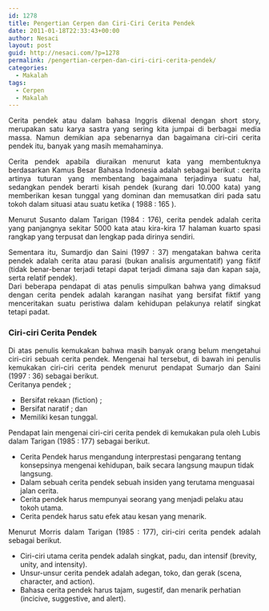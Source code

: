 ```yaml
---
id: 1278
title: Pengertian Cerpen dan Ciri-Ciri Cerita Pendek
date: 2011-01-18T22:33:43+00:00
author: Nesaci
layout: post
guid: http://nesaci.com/?p=1278
permalink: /pengertian-cerpen-dan-ciri-ciri-cerita-pendek/
categories:
  - Makalah
tags:
  - Cerpen
  - Makalah
---
```

<p style="text-align: justify;">
  Cerita pendek atau dalam bahasa Inggris dikenal dengan short story, merupakan satu karya sastra yang sering kita jumpai di berbagai media massa. Namun demikian apa sebenarnya dan bagaimana ciri-ciri cerita pendek itu, banyak yang masih memahaminya.
</p>

<p style="text-align: justify;">
  Cerita pendek apabila diuraikan menurut kata yang membentuknya berdasarkan Kamus Besar Bahasa Indonesia adalah sebagai berikut : cerita artinya tuturan yang membentang bagaimana terjadinya suatu hal, sedangkan pendek berarti kisah pendek (kurang dari 10.000 kata) yang memberikan kesan tunggal yang dominan dan memusatkan diri pada satu tokoh dalam situasi atau suatu ketika ( 1988 : 165 ).
</p>

<p style="text-align: justify;">
  Menurut Susanto dalam Tarigan (1984 : 176), cerita pendek adalah cerita yang panjangnya sekitar 5000 kata atau kira-kira 17 halaman kuarto spasi rangkap yang terpusat dan lengkap pada dirinya sendiri.
</p>

<p style="text-align: justify;">
  Sementara itu, Sumardjo dan Saini (1997 : 37) mengatakan bahwa cerita pendek adalah cerita atau parasi (bukan analisis argumentatif) yang fiktif (tidak benar-benar terjadi tetapi dapat terjadi dimana saja dan kapan saja, serta relatif pendek).<br /> Dari beberapa pendapat di atas penulis simpulkan bahwa yang dimaksud dengan cerita pendek adalah karangan nasihat yang bersifat fiktif yang menceritakan suatu peristiwa dalam kehidupan pelakunya relatif singkat tetapi padat.
</p>

### **Ciri-ciri Cerita Pendek** 

<p style="text-align: justify;">
  Di atas penulis kemukakan bahwa masih banyak orang belum mengetahui ciri-ciri sebuah cerita pendek. Mengenai hal tersebut, di bawah ini penulis kemukakan ciri-ciri cerita pendek menurut pendapat Sumarjo dan Saini (1997 : 36) sebagai berikut.<br /> Ceritanya pendek ;
</p>

  * Bersifat rekaan (fiction) ;
  * Bersifat naratif ; dan
  * Memiliki kesan tunggal.

Pendapat lain mengenai ciri-ciri cerita pendek di kemukakan pula oleh Lubis dalam Tarigan (1985 : 177) sebagai berikut.

  * Cerita Pendek harus mengandung interprestasi pengarang tentang konsepsinya mengenai kehidupan, baik secara langsung maupun tidak langsung.
  * Dalam sebuah cerita pendek sebuah insiden yang terutama menguasai jalan cerita.
  * Cerita pendek harus mempunyai seorang yang menjadi pelaku atau tokoh utama.
  * Cerita pendek harus satu efek atau kesan yang menarik.

<p style="text-align: justify;">
  Menurut Morris dalam Tarigan (1985 : 177), ciri-ciri cerita pendek adalah sebagai berikut.
</p>

  * Ciri-ciri utama cerita pendek adalah singkat, padu, dan intensif (brevity, unity, and intensity).
  * Unsur-unsur cerita pendek adalah adegan, toko, dan gerak (scena, character, and action).
  * Bahasa cerita pendek harus tajam, sugestif, dan menarik perhatian (incicive, suggestive, and alert).